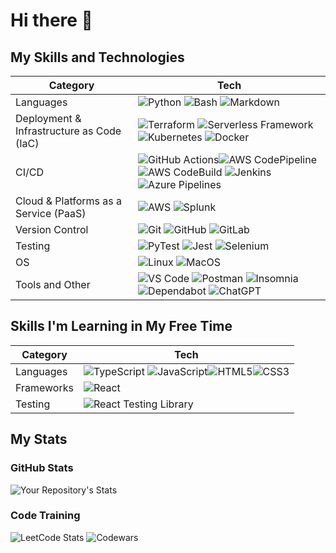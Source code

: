 # Hi there 👋

## My Skills and Technologies

|Category|Tech|
|---|---|
|Languages|![Python](https://img.shields.io/badge/Python-3776AB?style=for-the-badge&logo=python&logoColor=white) ![Bash](https://img.shields.io/badge/Bash-4EAA25?style=for-the-badge&logo=gnu-bash&logoColor=white) ![Markdown](https://img.shields.io/badge/Markdown-007ACC?style=for-the-badge&logo=markdown&logoColor=white)|
|Deployment & Infrastructure as Code (IaC)| ![Terraform](https://img.shields.io/badge/terraform-%235835CC.svg?style=for-the-badge&logo=terraform&logoColor=white) ![Serverless Framework](https://img.shields.io/badge/Serverless_Framework-FD5750.svg?style=for-the-badge&logo=serverless&logoColor=white) ![Kubernetes](https://img.shields.io/badge/Kubernetes-007ACC?style=for-the-badge&logo=kubernetes&logoColor=white) ![Docker](https://img.shields.io/badge/Docker-232F3E?style=for-the-badge&logo=docker&logoColor=white)|
|CI/CD|![GitHub Actions](https://img.shields.io/badge/GitHub_Actions-2088FF?style=for-the-badge&logo=github-actions&logoColor=white)![AWS CodePipeline](https://img.shields.io/badge/CodePipeline-%23FF9900?style=for-the-badge&logo=amazon-aws&logoColor=white) ![AWS CodeBuild](https://img.shields.io/badge/CodeBuild-%23FF9900?style=for-the-badge&logo=amazon-aws&logoColor=white) ![Jenkins](https://img.shields.io/badge/Jenkins-D24939?style=for-the-badge&logo=jenkins&logoColor=white) ![Azure Pipelines](https://img.shields.io/badge/Azure_Pipelines-0c00eb?style=for-the-badge&logo=microsoft-azure&logoColor=white) |
|Cloud & Platforms as a Service (PaaS)|![AWS](https://img.shields.io/badge/AWS-%23FF9900.svg?style=for-the-badge&logo=amazon-aws&logoColor=white) ![Splunk](https://img.shields.io/badge/splunk-%23000000.svg?style=for-the-badge&logo=splunk&logoColor=white)|
|Version Control|![Git](https://img.shields.io/badge/git-%23F05033.svg?style=for-the-badge&logo=git&logoColor=white) ![GitHub](https://img.shields.io/badge/GitHub-232F3E?style=for-the-badge&logo=github&logoColor=white) ![GitLab](https://img.shields.io/badge/gitlab-%23181717.svg?style=for-the-badge&logo=gitlab&logoColor=white)|
|Testing|![PyTest](https://img.shields.io/badge/Pytest-00b3a1?style=for-the-badge&logo=pytest&logoColor=white) ![Jest](https://img.shields.io/badge/Jest-C21325?style=for-the-badge&logo=jest&logoColor=white) ![Selenium](https://img.shields.io/badge/-selenium-%43B02A?style=for-the-badge&logo=selenium&logoColor=white) |
|OS|![Linux](https://img.shields.io/badge/Linux-FCC624?style=for-the-badge&logo=linux&logoColor=black) ![MacOS](https://img.shields.io/badge/MacOS-007ACC?style=for-the-badge&logo=apple&logoColor=white)|
|Tools and Other|![VS Code](https://img.shields.io/badge/VS_Code-007ACC?style=for-the-badge&logo=visual-studio-code&logoColor=white) ![Postman](https://img.shields.io/badge/Postman-orange?style=for-the-badge&logo=postman&logoColor=white) ![Insomnia](https://img.shields.io/badge/Insomnia-blueviolet?style=for-the-badge&logo=insomnia&logoColor=white) ![Dependabot](https://img.shields.io/badge/dependabot-025E8C?style=for-the-badge&logo=dependabot&logoColor=white) ![ChatGPT](https://img.shields.io/badge/chatGPT-74aa9c?style=for-the-badge&logo=openai&logoColor=white)|

## Skills I'm Learning in My Free Time

|Category|Tech|
|---|---|
|Languages|![TypeScript](https://img.shields.io/badge/TypeScript-3178C6?style=for-the-badge&logo=typescript&logoColor=white) ![JavaScript](https://img.shields.io/badge/JavaScript-EDD222?style=for-the-badge&logo=javascript&logoColor=white)![HTML5](https://img.shields.io/badge/HTML5-red?style=for-the-badge&logo=html5&logoColor=white)![CSS3](https://img.shields.io/badge/CSS3-blue?style=for-the-badge&logo=css3&logoColor=white)|
|Frameworks|![React](https://img.shields.io/badge/-ReactJs-61DAFB?logo=react&logoColor=white&style=for-the-badge)|
|Testing |  ![React Testing Library](https://img.shields.io/badge/-React%20Testing%20Library-e9554d?style=for-the-badge&logo=octopusdeploy&logoColor=white)|

## My Stats

### GitHub Stats

![Your Repository's Stats](https://github-readme-stats.vercel.app/api?username=JackPlowman&show_icons=true)

### Code Training

![LeetCode Stats](https://leetcard.jacoblin.cool/JackPlowman?hide=ranking)
![Codewars](https://github.r2v.ch/codewars?user=JackPlowman&stroke=%23BB432C)
